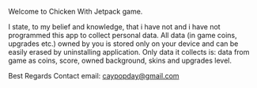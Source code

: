 Welcome to Chicken With Jetpack game.

I state, to my belief and knowledge, that i have not and i have not programmed this app to collect personal data.
All data (in game coins, upgrades etc.) owned by you is stored only on your device and can be easily erased by uninstalling application.
Only data it collects is: data from game as coins, score, owned background, skins and upgrades level.

Best Regards
Contact email: caypopday@gmail.com
